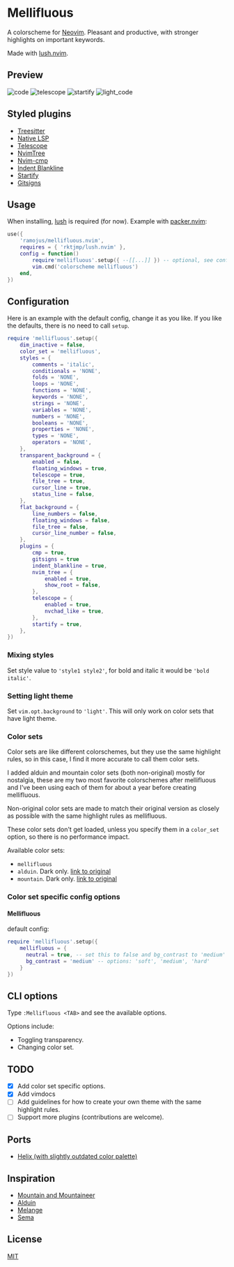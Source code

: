 <!-- panvimdoc-ignore-start -->
# Mellifluous
A colorscheme for [Neovim](https://github.com/neovim/neovim). Pleasant and productive, with stronger highlights on important keywords.

Made with [lush.nvim](https://github.com/rktjmp/lush.nvim).

## Preview
![code](https://user-images.githubusercontent.com/41536253/208069537-610cd1a9-0ceb-4a3d-ab85-b031c020f0b7.png)
![telescope](https://user-images.githubusercontent.com/41536253/208069563-9a4ea865-14fa-40ff-ba93-c2f5916b876e.png)
![startify](https://user-images.githubusercontent.com/41536253/208069572-82b68641-d674-4e79-8f26-22ac06320730.png)
![light_code](https://user-images.githubusercontent.com/41536253/208069584-773d2825-1bf1-44e3-b514-b09ea063ba32.png)

<!-- panvimdoc-ignore-end -->
## Styled plugins
- [Treesitter](https://github.com/nvim-treesitter/nvim-treesitter)
- [Native LSP](https://github.com/neovim/nvim-lspconfig)
- [Telescope](https://github.com/nvim-telescope/telescope.nvim)
- [NvimTree](https://github.com/kyazdani42/nvim-tree.lua)
- [Nvim-cmp](https://github.com/hrsh7th/nvim-cmp)
- [Indent Blankline](https://github.com/lukas-reineke/indent-blankline.nvim)
- [Startify](https://github.com/mhinz/vim-startify)
- [Gitsigns](https://github.com/lewis6991/gitsigns.nvim)

## Usage
When installing, [lush](https://github.com/rktjmp/lush.nvim) is required (for now).
Example with [packer.nvim](https://github.com/wbthomason/packer.nvim):
```lua
use({
    'ramojus/mellifluous.nvim',
    requires = { 'rktjmp/lush.nvim' },
    config = function()
        require'mellifluous'.setup({ --[[...]] }) -- optional, see configuration section.
        vim.cmd('colorscheme mellifluous')
    end,
})
```

## Configuration
Here is an example with the default config, change it as you like. If you like the defaults, there is no need to call `setup`.

```lua
require 'mellifluous'.setup({
    dim_inactive = false,
    color_set = 'mellifluous',
    styles = {
        comments = 'italic',
        conditionals = 'NONE',
        folds = 'NONE',
        loops = 'NONE',
        functions = 'NONE',
        keywords = 'NONE',
        strings = 'NONE',
        variables = 'NONE',
        numbers = 'NONE',
        booleans = 'NONE',
        properties = 'NONE',
        types = 'NONE',
        operators = 'NONE',
    },
    transparent_background = {
        enabled = false,
        floating_windows = true,
        telescope = true,
        file_tree = true,
        cursor_line = true,
        status_line = false,
    },
    flat_background = {
        line_numbers = false,
        floating_windows = false,
        file_tree = false,
        cursor_line_number = false,
    },
    plugins = {
        cmp = true,
        gitsigns = true
        indent_blankline = true,
        nvim_tree = {
            enabled = true,
            show_root = false,
        },
        telescope = {
            enabled = true,
            nvchad_like = true,
        },
        startify = true,
    },
})
```

### Mixing styles
Set style value to `'style1 style2'`, for bold and italic it would be `'bold italic'`.

### Setting light theme
Set `vim.opt.background` to `'light'`. This will only work on color sets that have light theme.

### Color sets
Color sets are like different colorschemes, but they use the same highlight rules, so in this case, I find it more accurate to call them color sets.

I added alduin and mountain color sets (both non-original) mostly for nostalgia, these are my two most favorite colorschemes after mellifluous and I've been using each of them for about a year before creating mellifluous.

Non-original color sets are made to match their original version as closely as possible with the same highlight rules as mellifluous.

These color sets don't get loaded, unless you specify them in a `color_set` option, so there is no performance impact.

Available color sets:
- `mellifluous`
- `alduin`. Dark only. [link to original](https://github.com/alessandroyorba/alduin)
- `mountain`. Dark only. [link to original](https://github.com/mountain-theme/mountain)

### Color set specific config options
#### Mellifluous
default config:

```lua
require 'mellifluous'.setup({
    mellifluous = {
      neutral = true, -- set this to false and bg_contrast to 'medium' for original mellifluous (then it was called meliora theme)
      bg_contrast = 'medium' -- options: 'soft', 'medium', 'hard'
    }
})
```

## CLI options
Type `:Mellifluous <TAB>` and see the available options.

Options include:
- Toggling transparency.
- Changing color set.

## TODO
- [x] Add color set specific options.
- [x] Add vimdocs
- [ ] Add guidelines for how to create your own theme with the same highlight rules.
- [ ] Support more plugins (contributions are welcome).

## Ports
- [Helix (with slightly outdated color palette)](https://github.com/helix-editor/helix/wiki/Themes#meliora)

## Inspiration
- [Mountain and Mountaineer](https://github.com/mountain-theme/mountain)
- [Alduin](https://github.com/alessandroyorba/alduin)
- [Melange](https://github.com/savq/melange)
- [Sema](https://github.com/arzg/sema)

<!-- panvimdoc-ignore-start -->
## License
[MIT](./LICENSE)
<!-- panvimdoc-ignore-end -->
